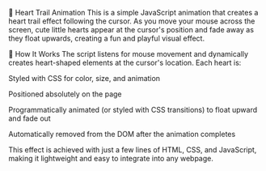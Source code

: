 💖 Heart Trail Animation
This is a simple JavaScript animation that creates a heart trail effect following the cursor. As you move your mouse across the screen, cute little hearts appear at the cursor's position and fade away as they float upwards, creating a fun and playful visual effect.

📂 How It Works
The script listens for mouse movement and dynamically creates heart-shaped elements at the cursor's location. Each heart is:

Styled with CSS for color, size, and animation

Positioned absolutely on the page

Programmatically animated (or styled with CSS transitions) to float upward and fade out

Automatically removed from the DOM after the animation completes

This effect is achieved with just a few lines of HTML, CSS, and JavaScript, making it lightweight and easy to integrate into any webpage.

